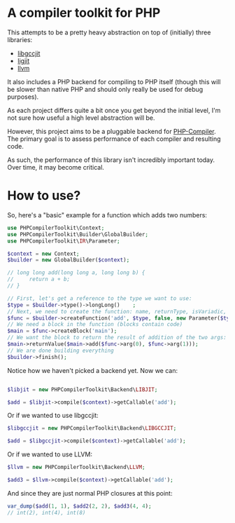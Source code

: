 # A compiler toolkit for PHP

This attempts to be a pretty heavy abstraction on top of (initially) three libraries: 
 
 * [libgccjit](https://gcc.gnu.org/onlinedocs/gcc-7.2.0/jit/index.html)
 * [ligjit](https://www.gnu.org/software/libjit/)
 * [llvm](https://llvm.org/docs/)

It also includes a PHP backend for compiling to PHP itself (though this will be slower than native PHP and should only really be used for debug purposes).

As each project differs quite a bit once you get beyond the initial level, I'm not sure how useful a high level abstraction will be.

However, this project aims to be a pluggable backend for [PHP-Compiler](https://github.com/ircmaxell/php-compiler). The primary goal is to assess performance of each compiler and resulting code.

As such, the performance of this library isn't incredibly important today. Over time, it may become critical.

# How to use?

So, here's a "basic" example for a function which adds two numbers:

```php
use PHPCompilerToolkit\Context;
use PHPCompilerToolkit\Builder\GlobalBuilder;
use PHPCompilerToolkit\IR\Parameter;

$context = new Context;
$builder = new GlobalBuilder($context);

// long long add(long long a, long long b) {
//     return a + b;
// }

// First, let's get a reference to the type we want to use:
$type = $builder->type()->longLong()    ;
// Next, we need to create the function: name, returnType, isVariadic, Parameter ...
$func = $builder->createFunction('add', $type, false, new Parameter($type, 'a'), new Parameter($type, 'b'));
// We need a block in the function (blocks contain code)
$main = $func->createBlock('main');
// We want the block to return the result of addition of the two args:
$main->returnValue($main->add($func->arg(0), $func->arg(1)));
// We are done building everything
$builder->finish();
```

Notice how we haven't picked a backend yet. Now we can:

```php

$libjit = new PHPCompilerToolkit\Backend\LIBJIT;

$add = $libjit->compile($context)->getCallable('add');
```

Or if we wanted to use libgccjit:

```php
$libgccjit = new PHPCompilerToolkit\Backend\LIBGCCJIT;

$add = $libgccjit->compile($context)->getCallable('add');
```

Or if we wanted to use LLVM:

```php
$llvm = new PHPCompilerToolkit\Backend\LLVM;

$add3 = $llvm->compile($context)->getCallable('add');
```

And since they are just normal PHP closures at this point:

```php
var_dump($add(1, 1), $add2(2, 2), $add3(4, 4);
// int(2), int(4), int(8)
```